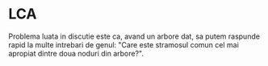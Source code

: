 LCA
===

Problema luata in discutie este ca, avand un arbore dat, sa putem raspunde rapid la multe intrebari de genul: "Care este stramosul comun cel mai apropiat dintre doua noduri din arbore?".
